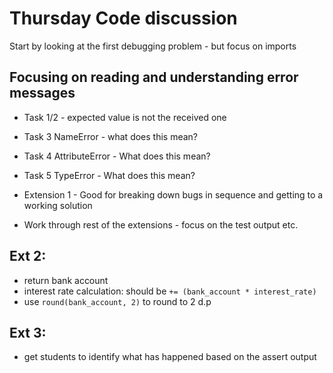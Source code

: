 # Thursday Code discussion

Start by looking at the first debugging problem - but focus on imports

## Focusing on reading and understanding error messages

- Task 1/2 - expected value is not the received one

- Task 3 NameError - what does this mean?

- Task 4 AttributeError - What does this mean?

- Task 5 TypeError - What does this mean?

- Extension 1 - Good for breaking down bugs in sequence and getting to a working solution

- Work through rest of the extensions - focus on the test output etc.

## Ext 2:

- return bank account
- interest rate calculation: should be `+= (bank_account * interest_rate)`
- use `round(bank_account, 2)` to round to 2 d.p

## Ext 3:

- get students to identify what has happened based on the assert output
